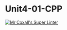 # Unit4-01-CPP
[![Mr Coxall's Super Linter](https://github.com/ICS3U-Programming-Xiaohan-T/Unit4-01-CPP/workflows/Mr%20Coxall's%20Super%20Linter/badge.svg)](https://github.com/ICS3U-Programming-Xiaohan-T/Unit4-01-CPP/actions/)
